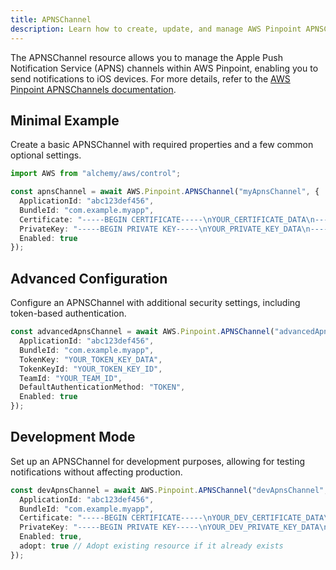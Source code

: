 ```yaml
---
title: APNSChannel
description: Learn how to create, update, and manage AWS Pinpoint APNSChannels using Alchemy Cloud Control.
---
```


The APNSChannel resource allows you to manage the Apple Push Notification Service (APNS) channels within AWS Pinpoint, enabling you to send notifications to iOS devices. For more details, refer to the [AWS Pinpoint APNSChannels documentation](https://docs.aws.amazon.com/pinpoint/latest/userguide/).

## Minimal Example

Create a basic APNSChannel with required properties and a few common optional settings.

```ts
import AWS from "alchemy/aws/control";

const apnsChannel = await AWS.Pinpoint.APNSChannel("myApnsChannel", {
  ApplicationId: "abc123def456",
  BundleId: "com.example.myapp",
  Certificate: "-----BEGIN CERTIFICATE-----\nYOUR_CERTIFICATE_DATA\n-----END CERTIFICATE-----",
  PrivateKey: "-----BEGIN PRIVATE KEY-----\nYOUR_PRIVATE_KEY_DATA\n-----END PRIVATE KEY-----",
  Enabled: true
});
```

## Advanced Configuration

Configure an APNSChannel with additional security settings, including token-based authentication.

```ts
const advancedApnsChannel = await AWS.Pinpoint.APNSChannel("advancedApnsChannel", {
  ApplicationId: "abc123def456",
  BundleId: "com.example.myapp",
  TokenKey: "YOUR_TOKEN_KEY_DATA",
  TokenKeyId: "YOUR_TOKEN_KEY_ID",
  TeamId: "YOUR_TEAM_ID",
  DefaultAuthenticationMethod: "TOKEN",
  Enabled: true
});
```

## Development Mode

Set up an APNSChannel for development purposes, allowing for testing notifications without affecting production.

```ts
const devApnsChannel = await AWS.Pinpoint.APNSChannel("devApnsChannel", {
  ApplicationId: "abc123def456",
  BundleId: "com.example.myapp",
  Certificate: "-----BEGIN CERTIFICATE-----\nYOUR_DEV_CERTIFICATE_DATA\n-----END CERTIFICATE-----",
  PrivateKey: "-----BEGIN PRIVATE KEY-----\nYOUR_DEV_PRIVATE_KEY_DATA\n-----END PRIVATE KEY-----",
  Enabled: true,
  adopt: true // Adopt existing resource if it already exists
});
```